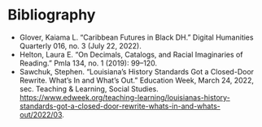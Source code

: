 # Bibliography

* Glover, Kaiama L. “Caribbean Futures in Black DH.” Digital Humanities Quarterly 016, no. 3 (July 22, 2022).  
* Helton, Laura E. “On Decimals, Catalogs, and Racial Imaginaries of Reading.” Pmla 134, no. 1 (2019): 99–120.  
* Sawchuk, Stephen. “Louisiana’s History Standards Got a Closed-Door Rewrite. What’s In and What’s Out.” Education Week, March 24, 2022, sec. Teaching & Learning, Social Studies. https://www.edweek.org/teaching-learning/louisianas-history-standards-got-a-closed-door-rewrite-whats-in-and-whats-out/2022/03.
